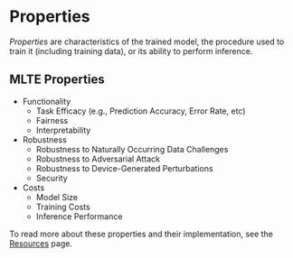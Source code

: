 # Properties

*Properties* are characteristics of the trained model, the procedure used to train it (including training data), or its ability to perform inference.

## MLTE Properties

* Functionality
    * Task Efficacy (e.g., Prediction Accuracy, Error Rate, etc)
    * Fairness
    * Interpretability
* Robustness
    * Robustness to Naturally Occurring Data Challenges
    * Robustness to Adversarial Attack
    * Robustness to Device-Generated Perturbations
    * Security
* Costs
    * Model Size
    * Training Costs
    * Inference Performance

To read more about these properties and their implementation, see the [Resources](resources.md) page.